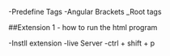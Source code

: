 -Predefine Tags
-Angular Brackets
_Root tags

##Extension 1 - how to run the html program

-Instll extension -live Server
-ctrl + shift + p

#

